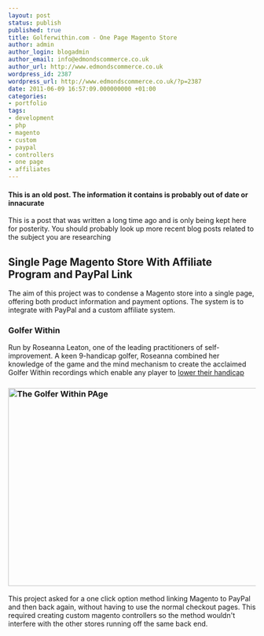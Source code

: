 ```yaml
---
layout: post
status: publish
published: true
title: Golferwithin.com - One Page Magento Store
author: admin
author_login: blogadmin
author_email: info@edmondscommerce.co.uk
author_url: http://www.edmondscommerce.co.uk
wordpress_id: 2387
wordpress_url: http://www.edmondscommerce.co.uk/?p=2387
date: 2011-06-09 16:57:09.000000000 +01:00
categories:
- portfolio
tags:
- development
- php
- magento
- custom
- paypal
- controllers
- one page
- affiliates
---
```

<div class="oldpost"><h4>This is an old post. The information it contains is probably out of date or innacurate</h4>
<p>
This is a post that was written a long time ago and is only being kept here for posterity.
You should probably look up more recent blog posts related to the subject you are researching
</p>
</div>
<h2>Single Page Magento Store With Affiliate Program and PayPal Link</h2>

The aim of this project was to condense a Magento store into a single page, offering both product information and payment options. The system is to integrate with PayPal and a custom affiliate system.

<h3>Golfer Within</h3>

Run by Roseanna Leaton, one of the leading practitioners of self-improvement. A keen 9-handicap golfer, Roseanna combined her knowledge of the game and the mind mechanism to create the acclaimed Golfer Within recordings which enable any player to <a href=”http://www.golferwithin.com/”>lower their handicap</a>


<h3><a href="{% img  ({{ site.url }}/assets/golferwithin.jpg %}"><img src="{% img  ({{ site.url }}/assets/golferwithin.jpg %}" alt="The Golfer Within PAge" title="golferwithin" width="600" height="402" class="alignleft size-full wp-image-2386" /></a></h3>

This project asked for a one click option method linking Magento to PayPal and then back again, without having to use the normal checkout pages. This required creating custom magento controllers so the method wouldn't interfere with the other stores running off the same back end.
